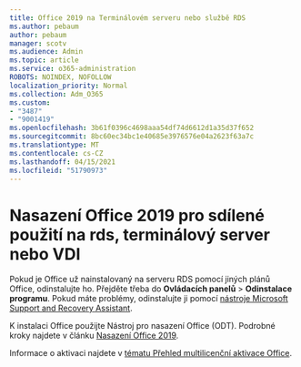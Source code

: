 ```yaml
---
title: Office 2019 na Terminálovém serveru nebo službě RDS
ms.author: pebaum
author: pebaum
manager: scotv
ms.audience: Admin
ms.topic: article
ms.service: o365-administration
ROBOTS: NOINDEX, NOFOLLOW
localization_priority: Normal
ms.collection: Adm_O365
ms.custom:
- "3487"
- "9001419"
ms.openlocfilehash: 3b61f0396c4698aaa54df74d6612d1a35d37f652
ms.sourcegitcommit: 8bc60ec34bc1e40685e3976576e04a2623f63a7c
ms.translationtype: MT
ms.contentlocale: cs-CZ
ms.lasthandoff: 04/15/2021
ms.locfileid: "51790973"
---
```

# <a name="deploying-office-2019-for-shared-use-on-rds-terminal-server-or-vdi"></a>Nasazení Office 2019 pro sdílené použití na rds, terminálový server nebo VDI

Pokud je Office už nainstalovaný na serveru RDS pomocí jiných plánů Office, odinstalujte ho. Přejděte třeba do **Ovládacích panelů**  >  **Odinstalace programu**. Pokud máte problémy, odinstalujte ji pomocí [nástroje Microsoft Support and Recovery Assistant](https://aka.ms/SARA-OfficeUninstall-Alchemy). 

K instalaci Office použijte Nástroj pro nasazení Office (ODT). Podrobné kroky najdete v článku [Nasazení Office 2019](https://docs.microsoft.com/deployoffice/office2019/deploy).

Informace o aktivaci najdete v [tématu Přehled multilicenční aktivace Office](https://docs.microsoft.com/deployoffice/vlactivation/plan-volume-activation-of-office).